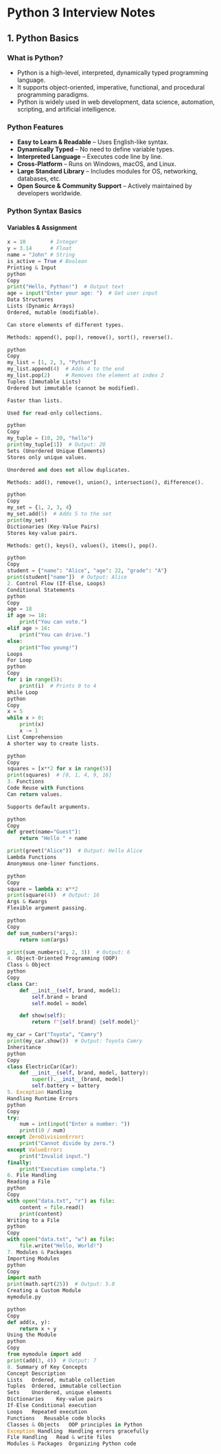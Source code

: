 # Python 3 Interview Notes

## 1. Python Basics

### What is Python?
- Python is a high-level, interpreted, dynamically typed programming language.
- It supports object-oriented, imperative, functional, and procedural programming paradigms.
- Python is widely used in web development, data science, automation, scripting, and artificial intelligence.

### Python Features
- **Easy to Learn & Readable** – Uses English-like syntax.
- **Dynamically Typed** – No need to define variable types.
- **Interpreted Language** – Executes code line by line.
- **Cross-Platform** – Runs on Windows, macOS, and Linux.
- **Large Standard Library** – Includes modules for OS, networking, databases, etc.
- **Open Source & Community Support** – Actively maintained by developers worldwide.

### Python Syntax Basics

#### Variables & Assignment
```python
x = 10        # Integer
y = 3.14      # Float
name = "John" # String
is_active = True # Boolean
Printing & Input
python
Copy
print("Hello, Python!")  # Output text
age = input("Enter your age: ")  # Get user input
Data Structures
Lists (Dynamic Arrays)
Ordered, mutable (modifiable).

Can store elements of different types.

Methods: append(), pop(), remove(), sort(), reverse().

python
Copy
my_list = [1, 2, 3, "Python"]
my_list.append(4)  # Adds 4 to the end
my_list.pop(2)     # Removes the element at index 2
Tuples (Immutable Lists)
Ordered but immutable (cannot be modified).

Faster than lists.

Used for read-only collections.

python
Copy
my_tuple = (10, 20, "hello")
print(my_tuple[1])  # Output: 20
Sets (Unordered Unique Elements)
Stores only unique values.

Unordered and does not allow duplicates.

Methods: add(), remove(), union(), intersection(), difference().

python
Copy
my_set = {1, 2, 3, 4}
my_set.add(5)  # Adds 5 to the set
print(my_set)
Dictionaries (Key-Value Pairs)
Stores key-value pairs.

Methods: get(), keys(), values(), items(), pop().

python
Copy
student = {"name": "Alice", "age": 22, "grade": "A"}
print(student["name"])  # Output: Alice
2. Control Flow (If-Else, Loops)
Conditional Statements
python
Copy
age = 18
if age >= 18:
    print("You can vote.")
elif age > 16:
    print("You can drive.")
else:
    print("Too young!")
Loops
For Loop
python
Copy
for i in range(5):
    print(i)  # Prints 0 to 4
While Loop
python
Copy
x = 5
while x > 0:
    print(x)
    x -= 1
List Comprehension
A shorter way to create lists.

python
Copy
squares = [x**2 for x in range(5)]
print(squares)  # [0, 1, 4, 9, 16]
3. Functions
Code Reuse with Functions
Can return values.

Supports default arguments.

python
Copy
def greet(name="Guest"):
    return "Hello " + name

print(greet("Alice"))  # Output: Hello Alice
Lambda Functions
Anonymous one-liner functions.

python
Copy
square = lambda x: x**2
print(square(4))  # Output: 16
Args & Kwargs
Flexible argument passing.

python
Copy
def sum_numbers(*args):
    return sum(args)

print(sum_numbers(1, 2, 3))  # Output: 6
4. Object-Oriented Programming (OOP)
Class & Object
python
Copy
class Car:
    def __init__(self, brand, model):
        self.brand = brand
        self.model = model

    def show(self):
        return f"{self.brand} {self.model}"

my_car = Car("Toyota", "Camry")
print(my_car.show())  # Output: Toyota Camry
Inheritance
python
Copy
class ElectricCar(Car):
    def __init__(self, brand, model, battery):
        super().__init__(brand, model)
        self.battery = battery
5. Exception Handling
Handling Runtime Errors
python
Copy
try:
    num = int(input("Enter a number: "))
    print(10 / num)
except ZeroDivisionError:
    print("Cannot divide by zero.")
except ValueError:
    print("Invalid input.")
finally:
    print("Execution complete.")
6. File Handling
Reading a File
python
Copy
with open("data.txt", "r") as file:
    content = file.read()
    print(content)
Writing to a File
python
Copy
with open("data.txt", "w") as file:
    file.write("Hello, World!")
7. Modules & Packages
Importing Modules
python
Copy
import math
print(math.sqrt(25))  # Output: 5.0
Creating a Custom Module
mymodule.py

python
Copy
def add(x, y):
    return x + y
Using the Module
python
Copy
from mymodule import add
print(add(3, 4))  # Output: 7
8. Summary of Key Concepts
Concept	Description
Lists	Ordered, mutable collection
Tuples	Ordered, immutable collection
Sets	Unordered, unique elements
Dictionaries	Key-value pairs
If-Else	Conditional execution
Loops	Repeated execution
Functions	Reusable code blocks
Classes & Objects	OOP principles in Python
Exception Handling	Handling errors gracefully
File Handling	Read & write files
Modules & Packages	Organizing Python code

